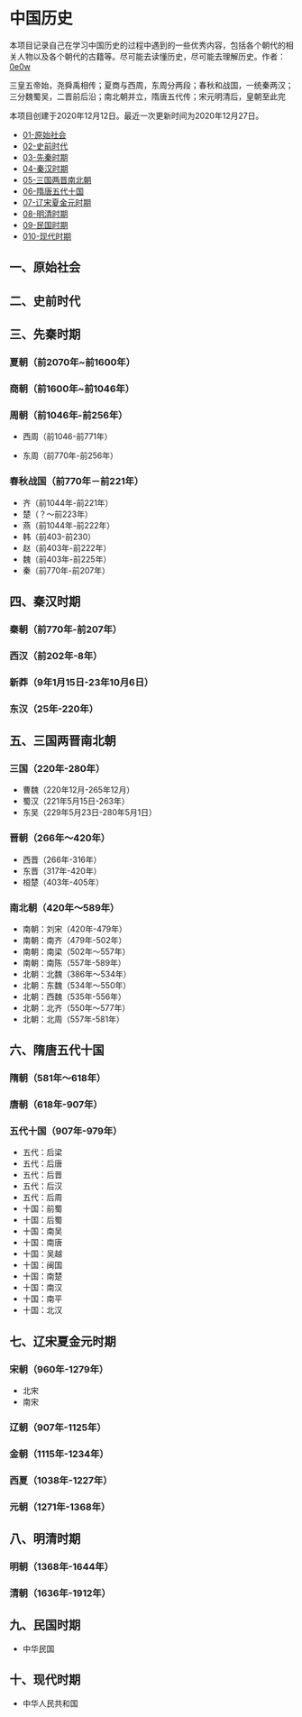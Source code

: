 # 中国历史

本项目记录自己在学习中国历史的过程中遇到的一些优秀内容，包括各个朝代的相关人物以及各个朝代的古籍等。尽可能去读懂历史，尽可能去理解历史。作者：[0e0w](https://github.com/0e0w/LearnJava)

三皇五帝始，尧舜禹相传；夏商与西周，东周分两段；春秋和战国，一统秦两汉；三分魏蜀吴，二晋前后沿；南北朝并立，隋唐五代传；宋元明清后，皇朝至此完

本项目创建于2020年12月12日。最近一次更新时间为2020年12月27日。

- [01-原始社会]()
- [02-史前时代]()
- [03-先秦时期]()
- [04-秦汉时期]()
- [05-三国两晋南北朝]()
- [06-隋唐五代十国]()
- [07-辽宋夏金元时期]()
- [08-明清时期]()
- [09-民国时期]()
- [010-现代时期]()

## 一、原始社会

## 二、史前时代

## 三、先秦时期

### 夏朝（前2070年~前1600年）

### 商朝（前1600年~前1046年）

### 周朝（前1046年-前256年）

- 西周（前1046-前771年）

- 东周（前770年-前256年）

### 春秋战国（前770年－前221年）

  - 齐（前1044年-前221年）
  - 楚（？～前223年）
  - 燕（前1044年-前222年）
  - 韩（前403-前230）
  - 赵（前403年-前222年）
  - 魏（前403年-前225年）
  - 秦（前770年-前207年）

## 四、秦汉时期

### 秦朝（前770年-前207年）

### 西汉（前202年-8年）

### 新莽（9年1月15日-23年10月6日）

### 东汉（25年-220年）

## 五、三国两晋南北朝

### 三国（220年-280年）

- 曹魏（220年12月-265年12月）
- 蜀汉（221年5月15日-263年）
- 东吴（229年5月23日-280年5月1日）

### 晋朝（266年～420年）

- 西晋（266年-316年）
- 东晋（317年-420年）
- 桓楚（403年-405年）

### 南北朝（420年～589年）

- 南朝：刘宋（420年-479年）
- 南朝：南齐（479年-502年）
- 南朝：南梁（502年～557年）
- 南朝：南陈（557年-589年）
- 北朝：北魏（386年～534年）
- 北朝：东魏（534年～550年）
- 北朝：西魏（535年-556年）
- 北朝：北齐（550年～577年）
- 北朝：北周（557年-581年）

## 六、隋唐五代十国

### 隋朝（581年～618年）

### 唐朝（618年-907年）

### 五代十国（907年-979年）

- 五代：后梁
- 五代：后唐
- 五代：后晋
- 五代：后汉
- 五代：后周
- 十国：前蜀
- 十国：后蜀
- 十国：南吴
- 十国：南唐
- 十国：吴越
- 十国：闽国
- 十国：南楚
- 十国：南汉
- 十国：南平
- 十国：北汉

## 七、辽宋夏金元时期

### 宋朝（960年-1279年）

- 北宋
- 南宋

### 辽朝（907年-1125年）

### 金朝（1115年-1234年）

### 西夏（1038年-1227年）

### 元朝（1271年-1368年）

## 八、明清时期

### 明朝（1368年-1644年）

### 清朝（1636年-1912年）

## 九、民国时期

- 中华民国

## 十、现代时期

- 中华人民共和国